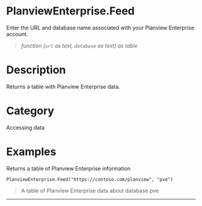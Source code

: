 ﻿# PlanviewEnterprise.Feed
Enter the URL and database name associated with your Planview Enterprise account.
> _function (<code>url</code> as text, <code>database</code> as text) as table_
# Description 
Returns a table with Planview Enterprise data.

# Category 
Accessing data
# Examples 
Returns a table of Planview Enterprise information
```
PlanviewEnterprise.Feed("https://contoso.com/planview", "pve")
```
> A table of Planview Enterprise data about database pve
***
